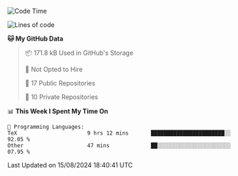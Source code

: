 <!--START_SECTION:waka-->
![Code Time](http://img.shields.io/badge/Code%20Time-1%2C005%20hrs%2053%20mins-blue)

![Lines of code](https://img.shields.io/badge/From%20Hello%20World%20I%27ve%20Written-216.9%20thousand%20lines%20of%20code-blue)

**🐱 My GitHub Data** 

> 📦 171.8 kB Used in GitHub's Storage 
 > 
> 🚫 Not Opted to Hire
 > 
> 📜 17 Public Repositories 
 > 
> 🔑 10 Private Repositories 
 > 
📊 **This Week I Spent My Time On** 

```text
💬 Programming Languages: 
TeX                      9 hrs 12 mins       ███████████████████████░░   92.05 % 
Other                    47 mins             ██░░░░░░░░░░░░░░░░░░░░░░░   07.95 % 
```


 Last Updated on 15/08/2024 18:40:41 UTC
<!--END_SECTION:waka-->
